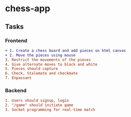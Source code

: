 # chess-app

## Tasks 

### Frontend   
```diff
+ 1. Create a chess board and add pieces on html canvas 
+ 2. Move the pieces using mouse 
3. Restrict the movements of the pieces  
4. Give alternate moves to black and white  
5. Pieces should capture   
6. Check, Stalemate and checkmate  
7. Enpassant 
```


### Backend  
```diff
1. Users should signup, login  
2. "/game" should initiate game  
3. Socket programming for real-time match
```
